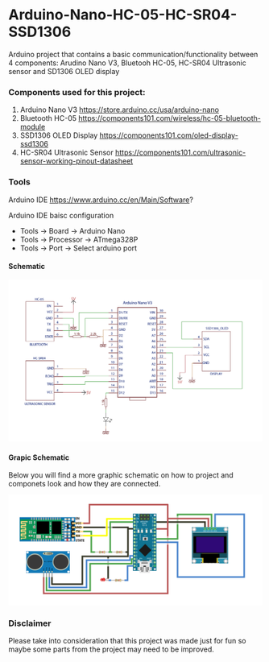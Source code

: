 # Arduino-Nano-HC-05-HC-SR04-SSD1306
Arduino project that contains a basic communication/functionality between 4 components: Arudino Nano V3, Bluetooh HC-05, HC-SR04 Ultrasonic sensor and SD1306 OLED display

### Components used for this project:
1. Arduino Nano V3
https://store.arduino.cc/usa/arduino-nano
2. Bluetooth HC-05
https://components101.com/wireless/hc-05-bluetooth-module
3. SSD1306 OLED Display
https://components101.com/oled-display-ssd1306
4. HC-SR04 Ultrasonic Sensor
https://components101.com/ultrasonic-sensor-working-pinout-datasheet
 
### Tools
Arduino IDE 
 https://www.arduino.cc/en/Main/Software?

Arduino IDE baisc configuration
- Tools -> Board -> Arduino Nano
- Tools -> Processor -> ATmega328P
- Tools -> Port -> Select arduino port

#### Schematic
![alt text](https://github.com/ManolescuSebastian/Arduino-Nano-HC-05-HC-SR04-SSD1306/blob/master/images/arduino_schematic.jpg)

#### Grapic Schematic

Below you will find a more graphic schematic on how to project and componets look and how they are connected.

![alt text](https://github.com/ManolescuSebastian/Arduino-Nano-HC-05-HC-SR04-SSD1306/blob/master/images/arduino_schematic_graphics.jpg)


### Disclaimer

Please take into consideration that this project was made just for fun so maybe some parts from the project may need to be improved.
